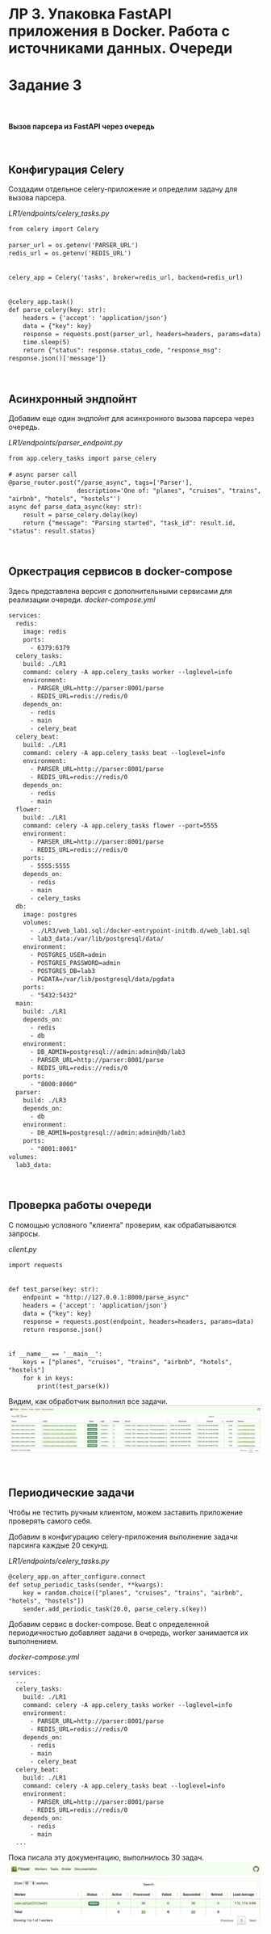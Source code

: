 # ЛР 3. Упаковка FastAPI приложения в Docker. Работа с источниками данных. Очереди
# Задание 3

<br>

#### Вызов парсера из FastAPI через очередь

<br>

## Конфигурация Celery

Создадим отдельное celery-приложение и определим задачу для вызова парсера.

*LR1/endpoints/celery_tasks.py*
```
from celery import Celery

parser_url = os.getenv('PARSER_URL')
redis_url = os.getenv('REDIS_URL')


celery_app = Celery('tasks', broker=redis_url, backend=redis_url)


@celery_app.task()
def parse_celery(key: str):
    headers = {'accept': 'application/json'}
    data = {"key": key}
    response = requests.post(parser_url, headers=headers, params=data)
    time.sleep(5)
    return {"status": response.status_code, "response_msg": response.json()['message']}
```

<br>

## Асинхронный эндпойнт

Добавим еще один эндпойнт для асинхронного вызова парсера через очередь.

*LR1/endpoints/parser_endpoint.py*
```
from app.celery_tasks import parse_celery

# async parser call
@parse_router.post("/parse_async", tags=['Parser'], 
                   description='One of: "planes", "cruises", "trains", "airbnb", "hotels", "hostels"')
async def parse_data_async(key: str):
    result = parse_celery.delay(key)
    return {"message": "Parsing started", "task_id": result.id, "status": result.status}
```

<br>

## Оркестрация сервисов в docker-compose

Здесь представлена версия с дополнительными сервисами для реализации очереди.
*docker-compose.yml*
```
services:
  redis:
    image: redis
    ports:
      - 6379:6379
  celery_tasks:
    build: ./LR1
    command: celery -A app.celery_tasks worker --loglevel=info
    environment:
      - PARSER_URL=http://parser:8001/parse
      - REDIS_URL=redis://redis/0
    depends_on:
      - redis
      - main
      - celery_beat
  celery_beat:
    build: ./LR1
    command: celery -A app.celery_tasks beat --loglevel=info
    environment:
      - PARSER_URL=http://parser:8001/parse
      - REDIS_URL=redis://redis/0
    depends_on:
      - redis
      - main
  flower:
    build: ./LR1
    command: celery -A app.celery_tasks flower --port=5555
    environment:
      - PARSER_URL=http://parser:8001/parse
      - REDIS_URL=redis://redis/0
    ports:
      - 5555:5555
    depends_on:
      - redis
      - main
      - celery_tasks
  db:
    image: postgres
    volumes:
      - ./LR3/web_lab1.sql:/docker-entrypoint-initdb.d/web_lab1.sql
      - lab3_data:/var/lib/postgresql/data/
    environment:
      - POSTGRES_USER=admin
      - POSTGRES_PASSWORD=admin
      - POSTGRES_DB=lab3
      - PGDATA=/var/lib/postgresql/data/pgdata
    ports:
      - "5432:5432"
  main:
    build: ./LR1
    depends_on:
      - redis
      - db
    environment:
      - DB_ADMIN=postgresql://admin:admin@db/lab3
      - PARSER_URL=http://parser:8001/parse
      - REDIS_URL=redis://redis/0
    ports:
      - "8000:8000"
  parser:
    build: ./LR3
    depends_on:
      - db
    environment:
      - DB_ADMIN=postgresql://admin:admin@db/lab3
    ports:
      - "8001:8001"
volumes:
  lab3_data: 
```

<br>

## Проверка работы очереди

С помощью условного "клиента" проверим, как обрабатываются запросы.

*client.py*
```
import requests


def test_parse(key: str):
    endpoint = "http://127.0.0.1:8000/parse_async"
    headers = {'accept': 'application/json'}
    data = {"key": key}
    response = requests.post(endpoint, headers=headers, params=data)
    return response.json()


if __name__ == '__main__':
    keys = ["planes", "cruises", "trains", "airbnb", "hotels", "hostels"]
    for k in keys:
        print(test_parse(k))
```

Видим, как обработчик выполнил все задачи.
![results table](./media/client_test.png)

<br>

## Периодические задачи

Чтобы не тестить ручным клиентом, можем заставить приложение проверять самого себя.

Добавим в конфигурацию celery-приложения выполнение задачи парсинга каждые 20 секунд.

*LR1/endpoints/celery_tasks.py*
```
@celery_app.on_after_configure.connect
def setup_periodic_tasks(sender, **kwargs):
    key = random.choice(["planes", "cruises", "trains", "airbnb", "hotels", "hostels"])
    sender.add_periodic_task(20.0, parse_celery.s(key))
```

Добавим сервис в docker-compose. Beat с определенной периодичностью добавляет задачи в очередь, worker занимается их выполнением.

*docker-compose.yml*
```
services:
  ...
  celery_tasks:
    build: ./LR1
    command: celery -A app.celery_tasks worker --loglevel=info
    environment:
      - PARSER_URL=http://parser:8001/parse
      - REDIS_URL=redis://redis/0
    depends_on:
      - redis
      - main
      - celery_beat
  celery_beat:
    build: ./LR1
    command: celery -A app.celery_tasks beat --loglevel=info
    environment:
      - PARSER_URL=http://parser:8001/parse
      - REDIS_URL=redis://redis/0
    depends_on:
      - redis
      - main
  ...
```
Пока писала эту документацию, выполнилось 30 задач.
![results table](./media/periodic_test.png)